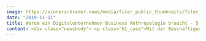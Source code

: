 ```yaml
---
image: https://sinnerschrader.news/media/filer_public_thumbnails/filer_public/c1/6c/c16c111a-8fb8-4016-925b-f88349b67676/480px_one_on_on_lilith_wacker.png__480x288_q85_crop_subsampling-2_upscale.png
date: "2019-11-11"
title: Warum ein Digitalunternehmen Business Anthropologie braucht - 5 Fragen an Lilith Wacker
content: <div class="newsbody"> <p class="h1_case">Mit der Beschäftigung der ersten Business Anthropologin Lilith Wacker unterstreicht SinnerSchrader den Wert und die Notwendigkeit eines grundlegenden Verständnisses über Menschen, um zur besten Customer Experience zu gelangen. <br/> Und Lilith hat wiederum ein Unternehmen in Deutschland gesucht, welches offen ist,  zur Erreichung dieses Zieles ein neues Skill- und Toolset anzuwenden. (Außerdem empfindet sie es als großes Glück, in Hamburg als eine der schönsten Städte Europas arbeiten zu können).</p> <p><strong>Wie erklärst du deinen Job als Business Anthropologin in wenigen Sätzen?</strong></p> <p>Als Business Anthropologin helfe ich Unternehmen dabei, ein tiefes Verständnis über Menschen zu erlangen. Das ist wichtig für Unternehmen, die innovativ und in der Zukunft relevant bleiben wollen. Im Speziellen sorgt man als Business Anthropologin dafür, dass die wahren Bedürfnisse von Menschen die strategische Entscheidungsfindung von Organisationen und Unternehmen informieren.<br/> Das Ziel ist die Übersetzung dieser Bedürfnisse in sinnvolle Dienstleistungen und Produkte von Unternehmen, die dann wiederum von Menschen angenommen und adaptiert, also wirklich benutzt werden.<br/> Meine KollegInnen und ich tun dies aus einer humanwissenschaftlichen Expertise heraus, z. B. der Anthropologie (Lehre des Menschen), Soziologie, Philosophie, Kultur-, Politik- und Wirtschaftswissenschaft.<br/> Eine der wichtigsten Methodologien, um dieses tiefe Verständnis zu erlangen, ist die ethnographische Forschung, die ich mit einem interdisziplinären Team aufsetze, durchführe und analysiere. Und man benötigt ebenfalls Erfahrung in hoch strategischen Prozessen von Unternehmen, damit diese Übersetzungsarbeit zwischen Mensch und Business sinnvoll für alle Beteiligten geleistet werden kann.</p> <p><strong>Was  genau hat das mit unserem Business zu tun?</strong></p> <p>Bei SinnerSchrader als Partner bei der digitalen Transformation für Unternehmen geht es in der Essenz um zwei große soziokulturelle Phänomene. <br/> Es geht um Technologie und um Daten. Das Interessante bei soziokulturellen Phänomenen ist, dass diese historisch gesehen schon immer da waren. Im Laufe der Zeit werden diese Phänomene von sowohl Menschen als auch Organisationen und Unternehmen anders gelebt, kontextualisiert und wahrgenommen.<br/> Ich gebe zwei Beispiele&#58;<br/> Technologie in der Welt vor der Digitalisierung war statisch und meistens für Unternehmen exklusiv. Das bedeutet eine klare Abhängigkeit der Menschen von diesen Unternehmen, welche mit der exklusiven Technologie Produkte und Services konsumieren wollen.<br/> Andererseits beschreibt die Technologie einen klaren Wettbewerbsvorteil für Unternehmen. Die neue Welt, die Digitalisierung, hat zu einer Demokratisierung der Technologie geführt, was den Menschen in ihrer Entscheidungsfindung eine enorme Kraft gibt, was wunderbar ist. <br/> Dann gibt es zwei Arten von Daten. Zuerst sind da pure Daten&#58; Zahlen, Fakten, da wird beschrieben was Menschen tun, ich kaufe hier und dort ein, ich war hier und dort im Urlaub. Und dann gibt es das Verständnis dieser Daten&#58; Warum tun Menschen, was sie tun? Man kann sehr sehr viele Daten haben, aber ohne deren kontextuelles Verständnis sind diese Daten oft nichts wert, wenn man Entscheidungsfindungen in Bezug auf ein Thema treiben will.<br/> <br/> Daher  ist es essentiell, dass im Kontext von vielen SinnerSchrader Projekten zuerst einmal diese kontextuelle Grundlagenforschung betrieben wird, um dann digitale Transformation sinnvoll und wertschätzend mit den Unternehmen zu begleiten.</p> <p><strong>Warum  braucht man aus der Perspektive einer Business Anthropologin Wandel, Veränderung, Kulturwechsel?</strong></p> <p>Kulturwechsel passiert, solange das Leben weitergeht, das ist ein Teil der Evolution. Um es als Unternehmen mit Wandel und Veränderung aufnehmen zu können, braucht es aus Sicht der BA ein kontextuelles Verständnis darüber, was dieser Wandel für Menschen bedeutet. Und dazu sollte man Menschen im Alltag begleiten und gut zuhören sowie genau hinschauen, um einen Perspektivwechsel zu schaffen. Das ist ein iterativer Prozess&#58; Man sollte so lange nach dem "Warum" fragen, bis man einen Zusammenhang wirklich nachvollziehen kann, bis man eine Perspektive wirklich nachvollziehen kann.<br/> Damit wird eine Grundlage geschaffen, auf der Wandel und dessen Bedeutung für die Menschen verständlich wird. Erst auf dieser Basis kann guter und nachhaltiger Wandel entstehen. Ohne Verständnis keine Mitgestaltung von Wandel, und Wandel auf Basis von falschen Annahmen und Hypothesen kann diesen langfristig komplett zum Erliegen bringen. Das ist oft ein Grund, warum Innovationen nicht funktionieren - es gab irgendwo im Prozess einen perspektivischen Verständnisfehler. </p> <p><strong>Was  begeistert und inspiriert dich in deinem “daily life”?</strong></p> <p>Was mich wirklich antreibt ist meine Arbeit! Was ich von und mit den Menschen lernen durfte, die ich begleitet habe, ist, dass wir alle einen Grund haben für die Dinge, die wir tun. Dadurch werde ich gezwungen, in den Perspektivwechsel zu gehen. Das sorgt für eine entspannte Lebenseinstellung. Ich empfinde es als großes Glück, berufsbedingt mit Menschen sprechen zu dürfen. Des Weiteren treiben mich gesellschaftliche Phänomene wie Nachhaltigkeit an, ethische Themen, wie wir Menschen auf einem gemeinsamen Nenner friedlich leben können.<br/> Musik treibt mich an, die schönen Künste treiben mich an - und die Natur.</p> <p><strong>Dein Lieblings-Case für den gelungenen Einsatz von Business Anthropologie?</strong></p> <p>Im Bereich der Stadtentwicklung hat der dänische Architekt Jan Gehl schon vor langer Zeit verstanden, dass Städte nach den Bedürfnissen von Menschen gestaltet und geplant werden sollten. Skandinavien ist generell sehr BA “affin”. <br/> Es ist daher nicht verwunderlich, dass die Emmissionsrate in Schweden z. B. durch eine CO2-Steuer schneller reduziert werden konnte, als in anderen Europäischen Ländern. Die Menschen dort haben diese Steuererhöhung akzeptiert, weil andere “unpopuläre” Steuerarten im Gegenzug gesenkt oder abgeschafft wurden. <br/> Eine Frage der menschlichen Perspektive und Priorität.<br/> Aber auch die großen Tech Titanen verstehen langsam den Wert der BA und  dass sie ein wichtiger Bestandteil ist, die Welt aus einer anderen Perspektive zu betrachten, um die eigene Geschäftsblindheit zu überwinden&#58; <a href="https&#58;//www.ft.com/content/7f5f53e2-08b1-11e9-9fe8-acdb36967cfc" target="_blank">https&#58;//www.ft.com/content/7f5f53e2-08b1-11e9-9fe8-acdb36967cfc</a></p> </div>
---
```


